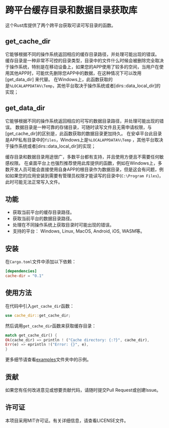 # 跨平台缓存目录和数据目录获取库

这个Rust库提供了两个跨平台获取可读可写目录的函数。

## get_cache_dir

它能够根据不同的操作系统返回相应的缓存目录路径，并处理可能出现的错误。
缓存目录是一种非常不可控的目录类型，目录中的文件什么时候会被删除完全取决于操作系统，特别是在移动设备上，如果您的APP使用了较多的空间，当用户在使用其他APP时，可能优先删除您APP中的数据，在这种情况下可以改用[get_data_dir]
来代替。
在Windows上，此函数获取的是`%LOCALAPPDATA%\Temp`，其他平台取决于操作系统或者[dirs::data_local_dir]的实现；

## get_data_dir

它能够根据不同的操作系统返回相应的可写的数据目录路径，并处理可能出现的错误。
数据目录是一种可靠的存储目录，可随时读写文件且无需申请权限，与[get_cache_dir]的区别是，此函数获取的数据目录更加持久。
在安卓平台此目录是APP私有目录中的`files`，Windows上是`%LOCALAPPDATA%\Temp`
，其他平台取决于操作系统或者[dirs::data_local_dir]的实现；

缓存目录和数据目录用途很广，多数平台都有支持，并且使用方便且不需要任何敏感权限。
在桌面平台上也强烈推荐使用此库提供的函数，例如在Windows上，多数开发人员可能会直接使用自身APP的根目录作为数据目录，但是这会有问题，例如如果您的应用安装到需要有管理员权限才能读写的目录中(`C:\Program Files`)，此时可能无法正常写入文件。

## 功能

- 获取当前平台的缓存目录路径。
- 获取当前平台的数据目录路径。
- 处理在不同操作系统上获取目录时可能出现的错误。
- 支持的平台： Windows, Linux, MacOS, Android, iOS, WASM等。

## 安装

在`Cargo.toml`文件中添加以下依赖：

```toml
[dependencies]
cache-dir = "0.1"
```

## 使用方法

在代码中引入`get_cache_dir`函数：

```rust
use cache_dir::get_cache_dir;
```

然后调用`get_cache_dir`函数来获取缓存目录：

```rust
match get_cache_dir() {
Ok(cache_dir) => println ! ("Cache directory: {:?}", cache_dir),
Err(e) => eprintln !("Error: {}", e),
}
```

更多细节请查看[examples](examples)文件夹中的示例。

## 贡献

如果您有任何改进意见或想要贡献代码，请随时提交Pull Request或创建Issue。

## 许可证

本项目采用MIT许可证。有关详细信息，请查看LICENSE文件。